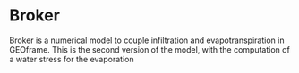 # Broker
Broker is a numerical model to couple infiltration and evapotranspiration in GEOframe. This is the second version of the model, with the computation of a water stress for the evaporation 

